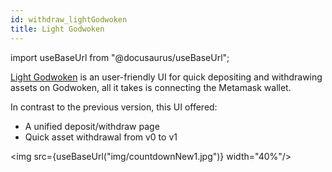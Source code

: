 ```yaml
---
id: withdraw_lightGodwoken
title: Light Godwoken
---
```


import useBaseUrl from "@docusaurus/useBaseUrl";

[Light Godwoken](https://testnet.bridge.godwoken.io/) is an user-friendly UI  for quick depositing and withdrawing assets on Godwoken, all it takes is connecting the Metamask wallet. 

In contrast to the previous version, this UI offered:
- A unified deposit/withdraw page
- Quick asset withdrawal from v0 to v1

<img src={useBaseUrl("img/countdownNew1.jpg")}  width="40%"/>



